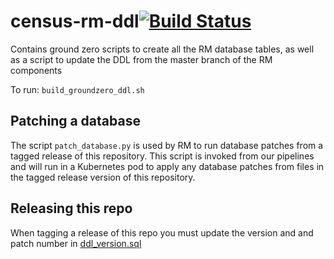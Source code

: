 # census-rm-ddl[![Build Status](https://travis-ci.com/ONSdigital/census-rm-ddl.svg?branch=master)](https://travis-ci.com/ONSdigital/census-rm-ddl)
Contains ground zero scripts to create all the RM database tables, as well as a script to update the DDL from the master branch of the RM components

To run:
`build_groundzero_ddl.sh`

## Patching a database
The script `patch_database.py` is used by RM to run database patches from a tagged release of this repository. This script is invoked from our pipelines and will run in a Kubernetes pod to apply any database patches from files in the tagged release version of this repository.

## Releasing this repo
When tagging a release of this repo you must update the version and and patch number in [ddl_version.sql](groundzero_ddl/ddl_version.sql)
